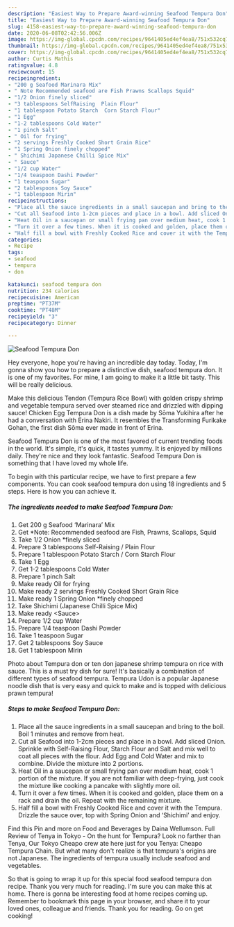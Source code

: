 ```yaml
---
description: "Easiest Way to Prepare Award-winning Seafood Tempura Don"
title: "Easiest Way to Prepare Award-winning Seafood Tempura Don"
slug: 4158-easiest-way-to-prepare-award-winning-seafood-tempura-don
date: 2020-06-08T02:42:56.006Z
image: https://img-global.cpcdn.com/recipes/9641405ed4ef4ea8/751x532cq70/seafood-tempura-don-recipe-main-photo.jpg
thumbnail: https://img-global.cpcdn.com/recipes/9641405ed4ef4ea8/751x532cq70/seafood-tempura-don-recipe-main-photo.jpg
cover: https://img-global.cpcdn.com/recipes/9641405ed4ef4ea8/751x532cq70/seafood-tempura-don-recipe-main-photo.jpg
author: Curtis Mathis
ratingvalue: 4.8
reviewcount: 15
recipeingredient:
- "200 g Seafood Marinara Mix"
- " Note Recommended seafood are Fish Prawns Scallops Squid"
- "1/2 Onion finely sliced"
- "3 tablespoons SelfRaising  Plain Flour"
- "1 tablespoon Potato Starch  Corn Starch Flour"
- "1 Egg"
- "1-2 tablespoons Cold Water"
- "1 pinch Salt"
- " Oil for frying"
- "2 servings Freshly Cooked Short Grain Rice"
- "1 Spring Onion finely chopped"
- " Shichimi Japanese Chilli Spice Mix"
- " Sauce"
- "1/2 cup Water"
- "1/4 teaspoon Dashi Powder"
- "1 teaspoon Sugar"
- "2 tablespoons Soy Sauce"
- "1 tablespoon Mirin"
recipeinstructions:
- "Place all the sauce ingredients in a small saucepan and bring to the boil. Boil 1 minutes and remove from heat."
- "Cut all Seafood into 1-2cm pieces and place in a bowl. Add sliced Onion. Sprinkle with Self-Raising Flour, Starch Flour and Salt and mix well to coat all pieces with the flour. Add Egg and Cold Water and mix to combine. Divide the mixture into 2 portions."
- "Heat Oil in a saucepan or small frying pan over medium heat, cook 1 portion of the mixture. If you are not familiar with deep-frying, just cook the mixture like cooking a pancake with slightly more oil."
- "Turn it over a few times. When it is cooked and golden, place them on a rack and drain the oil. Repeat with the remaining mixture."
- "Half fill a bowl with Freshly Cooked Rice and cover it with the Tempura. Drizzle the sauce over, top with Spring Onion and ‘Shichimi’ and enjoy."
categories:
- Recipe
tags:
- seafood
- tempura
- don

katakunci: seafood tempura don 
nutrition: 234 calories
recipecuisine: American
preptime: "PT37M"
cooktime: "PT48M"
recipeyield: "3"
recipecategory: Dinner

---
```



![Seafood Tempura Don](https://img-global.cpcdn.com/recipes/9641405ed4ef4ea8/751x532cq70/seafood-tempura-don-recipe-main-photo.jpg)

Hey everyone, hope you're having an incredible day today. Today, I'm gonna show you how to prepare a distinctive dish, seafood tempura don. It is one of my favorites. For mine, I am going to make it a little bit tasty. This will be really delicious.

Make this delicious Tendon (Tempura Rice Bowl) with golden crispy shrimp and vegetable tempura served over steamed rice and drizzled with dipping sauce! Chicken Egg Tempura Don is a dish made by Sōma Yukihira after he had a conversation with Erina Nakiri. It resembles the Transforming Furikake Gohan, the first dish Sōma ever made in front of Erina.

Seafood Tempura Don is one of the most favored of current trending foods in the world. It's simple, it's quick, it tastes yummy. It is enjoyed by millions daily. They're nice and they look fantastic. Seafood Tempura Don is something that I have loved my whole life.


To begin with this particular recipe, we have to first prepare a few components. You can cook seafood tempura don using 18 ingredients and 5 steps. Here is how you can achieve it.

<!--inarticleads1-->

##### The ingredients needed to make Seafood Tempura Don:

1. Get 200 g Seafood ‘Marinara’ Mix
1. Get  *Note: Recommended seafood are Fish, Prawns, Scallops, Squid
1. Take 1/2 Onion *finely sliced
1. Prepare 3 tablespoons Self-Raising / Plain Flour
1. Prepare 1 tablespoon Potato Starch / Corn Starch Flour
1. Take 1 Egg
1. Get 1-2 tablespoons Cold Water
1. Prepare 1 pinch Salt
1. Make ready  Oil for frying
1. Make ready 2 servings Freshly Cooked Short Grain Rice
1. Make ready 1 Spring Onion *finely chopped
1. Take  Shichimi (Japanese Chilli Spice Mix)
1. Make ready  &lt;Sauce&gt;
1. Prepare 1/2 cup Water
1. Prepare 1/4 teaspoon Dashi Powder
1. Take 1 teaspoon Sugar
1. Get 2 tablespoons Soy Sauce
1. Get 1 tablespoon Mirin


Photo about Tempura don or ten don japanese shrimp tempura on rice with sauce. This is a must try dish for sure! It&#39;s basically a combination of different types of seafood tempura. Tempura Udon is a popular Japanese noodle dish that is very easy and quick to make and is topped with delicious prawn tempura! 

<!--inarticleads2-->

##### Steps to make Seafood Tempura Don:

1. Place all the sauce ingredients in a small saucepan and bring to the boil. Boil 1 minutes and remove from heat.
1. Cut all Seafood into 1-2cm pieces and place in a bowl. Add sliced Onion. Sprinkle with Self-Raising Flour, Starch Flour and Salt and mix well to coat all pieces with the flour. Add Egg and Cold Water and mix to combine. Divide the mixture into 2 portions.
1. Heat Oil in a saucepan or small frying pan over medium heat, cook 1 portion of the mixture. If you are not familiar with deep-frying, just cook the mixture like cooking a pancake with slightly more oil.
1. Turn it over a few times. When it is cooked and golden, place them on a rack and drain the oil. Repeat with the remaining mixture.
1. Half fill a bowl with Freshly Cooked Rice and cover it with the Tempura. Drizzle the sauce over, top with Spring Onion and ‘Shichimi’ and enjoy.


Find this Pin and more on Food and Beverages by Daina Wellumson. Full Review of Tenya in Tokyo - On the hunt for Tempura? Look no farther than Tenya, Our Tokyo Cheapo crew ate here just for you Tenya: Cheapo Tempura Chain. But what many don&#39;t realize is that tempura&#39;s origins are not Japanese. The ingredients of tempura usually include seafood and vegetables. 

So that is going to wrap it up for this special food seafood tempura don recipe. Thank you very much for reading. I'm sure you can make this at home. There is gonna be interesting food at home recipes coming up. Remember to bookmark this page in your browser, and share it to your loved ones, colleague and friends. Thank you for reading. Go on get cooking!
